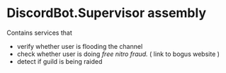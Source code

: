 # DiscordBot.Supervisor assembly #

Contains services that
- verify whether user is flooding the channel
- check whether user is doing *free nitro fraud.* ( link to bogus website )
- detect if guild is being raided